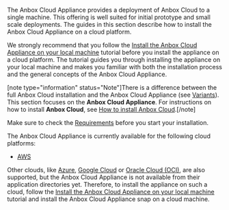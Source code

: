 The Anbox Cloud Appliance provides a deployment of Anbox Cloud to a single machine. This offering is well suited for initial prototype and small scale deployments.
The guides in this section describe how to install the Anbox Cloud Appliance on a cloud platform.

We strongly recommend that you follow the [Install the Anbox Cloud Appliance on your local machine](https://discourse.ubuntu.com/t/install-appliance/22681) tutorial before you install the appliance on a cloud platform. The tutorial guides you through installing the appliance on your local machine and makes you familiar with both the installation process and the general concepts of the Anbox Cloud Appliance.

[note type="information" status="Note"]There is a difference between the full Anbox Cloud installation and the Anbox Cloud Appliance (see [Variants](https://discourse.ubuntu.com/t/anbox-cloud-overview/17802#variants)). This section focuses on the **Anbox Cloud Appliance**. For instructions on how to install **Anbox Cloud**, see [How to install Anbox Cloud](https://discourse.ubuntu.com/t/install-anbox-cloud/24336).[/note]

Make sure to check the [Requirements](https://discourse.ubuntu.com/t/installation-requirements/17734) before you start your installation.

The Anbox Cloud Appliance is currently available for the following cloud platforms:

* [AWS](tbd)

Other clouds, like [Azure](https://azure.microsoft.com/), [Google Cloud](https://cloud.google.com/) or [Oracle Cloud (OCI)](https://www.oracle.com/cloud/), are also supported, but the Anbox Cloud Appliance is not available from their application directories yet. Therefore, to install the appliance on such a cloud, follow the [Install the Anbox Cloud Appliance on your local machine](https://discourse.ubuntu.com/t/install-appliance/22681) tutorial and install the Anbox Cloud Appliance snap on a cloud machine.
